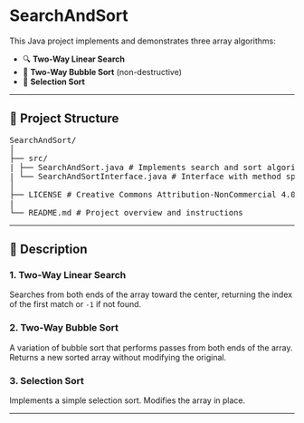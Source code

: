 # SearchAndSort

This Java project implements and demonstrates three array algorithms:

- 🔍 **Two-Way Linear Search**
- 🔁 **Two-Way Bubble Sort** (non-destructive)
- 🎁 **Selection Sort**

---

## 📁 Project Structure

<pre>
SearchAndSort/
│
├── src/
| ├── SearchAndSort.java # Implements search and sort algorithms with main() method
| └── SearchAndSortInterface.java # Interface with method specifications
│
├── LICENSE # Creative Commons Attribution-NonCommercial 4.0 International
|
└── README.md # Project overview and instructions
</pre>

---

## 📜 Description

### 1. Two-Way Linear Search  
Searches from both ends of the array toward the center, returning the index of the first match or `-1` if not found.

### 2. Two-Way Bubble Sort  
A variation of bubble sort that performs passes from both ends of the array. Returns a new sorted array without modifying the original.

### 3. Selection Sort
Implements a simple selection sort. Modifies the array in place.

---
